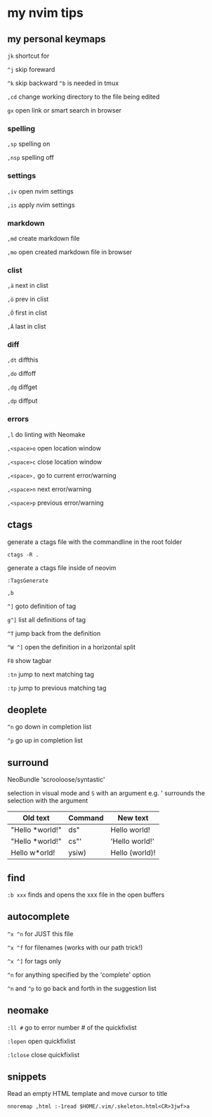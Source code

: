 # my nvim tips

## my personal keymaps

`jk` shortcut for <esc>

`^j` skip foreward

`^k` skip backward `^b` is needed in tmux

`,cd` change working directory to the file being edited

`gx` open link or smart search in browser

### spelling

`,sp` spelling on

`,nsp` spelling off

### settings

`,iv` open nvim settings

`,is` apply nvim settings

### markdown

`,md` create markdown file

`,mo` open created markdown file in browser

### clist

`,ä` next in clist

`,ö` prev in clist

`,Ö` first in clist

`,Ä` last in clist

### diff

`,dt` diffthis

`,do` diffoff

`,dg` diffget

`,dp` diffput

### errors

`,l` do linting with Neomake

`,<space>o` open location window

`,<space>c` close location window

`,<space>,` go to current error/warning

`,<space>n` next error/warning

`,<space>p` previous error/warning

## ctags

generate a ctags file with the commandline in the root folder

	ctags -R .

generate a ctags file inside of neovim

	:TagsGenerate

	,b

`^]` goto definition of tag

`g^]` list all definitions of tag

`^T` jump back from the definition

`^W ^]` open the definition in a horizontal split

`F8` show tagbar

`:tn` jump to next matching tag

`:tp` jump to previous matching tag

## deoplete

`^n` go down in completion list

`^p` go up in completion list

## surround

NeoBundle 'scrooloose/syntastic'

selection in visual mode and `S` with an argument e.g. ' surrounds the selection with the argument

  Old text                 | Command     | New text
  ---					   | ---		 | ---
  "Hello *world!"           | ds"         | Hello world!
  "Hello *world!"           | cs"'        | 'Hello world!'
  Hello w*orld!             | ysiw)       | Hello (world)!

## find

`:b xxx` finds and opens the xxx file in the open buffers

## autocomplete

`^x ^n` for JUST this file

`^x ^f` for filenames (works with our path trick!)

`^x ^]` for tags only

`^n` for anything specified by the 'complete' option

`^n` and `^p` to go back and forth in the suggestion list

## neomake

`:ll #` go to error number # of the quickfixlist

`:lopen` open quickfixlist

`:lclose` close quickfixlist

## snippets

Read an empty HTML template and move cursor to title

	nnoremap ,html :-1read $HOME/.vim/.skeleton.html<CR>3jwf>a

